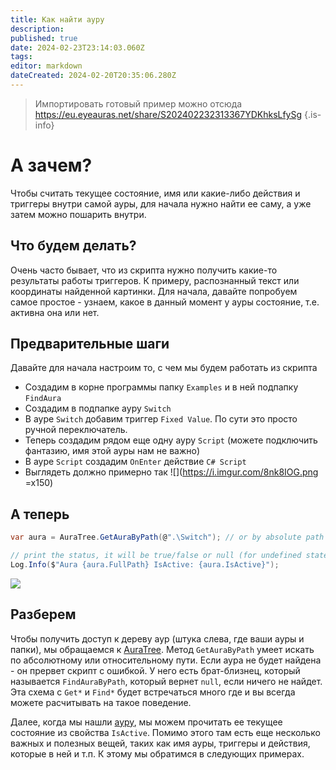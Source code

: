 ```yaml
---
title: Как найти ауру
description: 
published: true
date: 2024-02-23T23:14:03.060Z
tags: 
editor: markdown
dateCreated: 2024-02-20T20:35:06.280Z
---
```


> Импортировать готовый пример можно отсюда https://eu.eyeauras.net/share/S202402232313367YDKhksLfySg
{.is-info}

# А зачем?
Чтобы считать текущее состояние, имя или какие-либо действия и триггеры внутри самой ауры, для начала нужно найти ее саму, а уже затем можно пошарить внутри.

## Что будем делать?
Очень часто бывает, что из скрипта нужно получить какие-то результаты работы триггеров. К примеру, распознанный текст или координаты найденной картинки.
Для начала, давайте попробуем самое простое - узнаем, какое в данный момент у ауры состояние, т.е. активна она или нет. 

## Предварительные шаги
Давайте для начала настроим то, с чем мы будем работать из скрипта
- Создадим в корне программы папку `Examples` и в ней подпапку `FindAura`
- Создадим в подпапке ауру `Switch`
- В ауре `Switch` добавим триггер `Fixed Value`. По сути это просто ручной переключатель. 
- Теперь создадим рядом еще одну ауру `Script` (можете подключить фантазию, имя этой ауры нам не важно)
- В ауре `Script` создадим `OnEnter` действие `C# Script`
- Выглядеть должно примерно так
![](https://i.imgur.com/8nk8IOG.png =x150)

## А теперь
```csharp
var aura = AuraTree.GetAuraByPath(@".\Switch"); // or by absolute path AuraTree.GetAuraByPath(@"Examples\FindTrigger\Switch");

// print the status, it will be true/false or null (for undefined state)
Log.Info($"Aura {aura.FullPath} IsActive: {aura.IsActive}");
```

![](https://i.imgur.com/deQdFyB.png)

## Разберем
Чтобы получить доступ к дереву аур (штука слева, где ваши ауры и папки), мы обращаемся к [AuraTree](/ru/scripting/api/IAuraTreeScriptingApi). 
Метод `GetAuraByPath` умеет искать по абсолютному или относительному пути. Если аура не будет найдена - он прервет скрипт с ошибкой. У него есть брат-близнец, который называется `FindAuraByPath`, который вернет `null`, если ничего не найдет. Эта схема с `Get*` и `Find*` будет встречаться много где и вы всегда можете расчитывать на такое поведение.

Далее, когда мы нашли [ауру](/ru/scripting/api/IAuraAccessor), мы можем прочитать ее текущее состояние из свойства `IsActive`. 
Помимо этого там есть еще несколько важных и полезных вещей, таких как имя ауры, триггеры и действия, которые в ней и т.п. К этому мы обратимся в следующих примерах.
